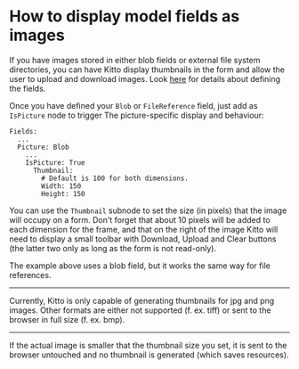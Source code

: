 # How to display model fields as images #

If you have images stored in either blob fields or external file system directories, you can have Kitto display thumbnails in the form and allow the user to upload and download images. Look [here](HowToUploadFilesToTheDatabase.md) for details about defining the fields.

Once you have defined your `Blob` or `FileReference` field, just add as `IsPicture` node to trigger The picture-specific display and behaviour:

```
Fields:
  ...
  Picture: Blob
    ...
    IsPicture: True
      Thumbnail:
        # Default is 100 for both dimensions.
        Width: 150
        Height: 150
```

You can use the `Thumbnail` subnode to set the size (in pixels) that the image will occupy on a form. Don't forget that about 10 pixels will be added to each dimension for the frame, and that on the right of the image Kitto will need to display a small toolbar with Download, Upload and Clear buttons (the latter two only as long as the form is not read-only).

The example above uses a blob field, but it works the same way for file references.

---

Currently, Kitto is only capable of generating thumbnails for jpg and png images. Other formats are either not supported (f. ex. tiff) or sent to the browser in full size (f. ex. bmp).

---

If the actual image is smaller that the thumbnail size you set, it is sent to the browser untouched and no thumbnail is generated (which saves resources).
